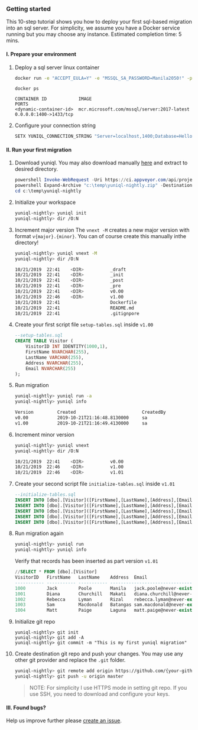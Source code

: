 ### Getting started

This 10-step tutorial shows you how to deploy your first sql-based migration into an sql server. For simplicity, we assume you have a Docker service running but you may choose any instance. Estimated completion time: 5 mins.

#### I. Prepare your environment

1. Deploy a sql server linux container

	```bash
	docker run -e "ACCEPT_EULA=Y" -e "MSSQL_SA_PASSWORD=Manila2050!" -p 1400:1433 -d mcr.microsoft.com/mssql/server:2017-latest
	```
	```
	docker ps

	CONTAINER ID            IMAGE                                        PORTS                 
	<dynamic-container-id>  mcr.microsoft.com/mssql/server:2017-latest   0.0.0.0:1400->1433/tcp
	```

2. Configure your connection string

	```bash
	SETX YUNIQL_CONNECTION_STRING "Server=localhost,1400;Database=HelloYuniqlDb;User Id=SA;Password=Manila2050!" 
	```

#### II. Run your first migration

1. Download yuniql. You may also download manually [here](https://ci.appveyor.com/api/projects/rdagumampan/yuniql/artifacts/yuniql-nightly.zip) and extract to desired directory.

	```powershell
	powershell Invoke-WebRequest -Uri https://ci.appveyor.com/api/projects/rdagumampan/yuniql/artifacts/yuniql-nightly.zip -OutFile  "c:\temp\yuniql-nightly.zip"
	powershell Expand-Archive "c:\temp\yuniql-nightly.zip" -DestinationPath "c:\temp\yuniql-nightly"
	cd c:\temp\yuniql-nightly
	```

2. Initialize your workspace

	```bash
	yuniql-nightly> yuniql init
	yuniql-nightly> dir /O:N
	```

3. Increment major version
The `vnext -M` creates a new major version with format `v{major}.{minor}`. You can of course create this manually inthe directory!

	```bash
	yuniql-nightly> yuniql vnext -M
	yuniql-nightly> dir /O:N

	10/21/2019  22:41    <DIR>          _draft
	10/21/2019  22:41    <DIR>          _init
	10/21/2019  22:41    <DIR>          _post
	10/21/2019  22:41    <DIR>          _pre
	10/21/2019  22:41    <DIR>          v0.00
	10/21/2019  22:46    <DIR>          v1.00
	10/21/2019  22:41                   Dockerfile
	10/21/2019  22:41                   README.md
	10/21/2019  22:41                   .gitignpore
	```

4. Create your first script file `setup-tables.sql` inside `v1.00`

	```sql
	--setup-tables.sql
	CREATE TABLE Visitor (
		VisitorID INT IDENTITY(1000,1),
		FirstName NVARCHAR(255),
		LastName VARCHAR(255),
		Address NVARCHAR(255),
		Email NVARCHAR(255)
	);
	```

5. Run migration

	```bash
	yuniql-nightly> yuniql run -a
	yuniql-nightly> yuniql info

	Version         Created                         CreatedBy
	v0.00           2019-10-21T21:16:48.8130000     sa
	v1.00           2019-10-21T21:16:49.4130000     sa
	```

6. Increment minor version

	```bash
	yuniql-nightly> yuniql vnext
	yuniql-nightly> dir /O:N

	10/21/2019  22:41    <DIR>          v0.00
	10/21/2019  22:46    <DIR>          v1.00
	10/21/2019  22:46    <DIR>          v1.01
	```

7. Create your second script file `initialize-tables.sql` inside `v1.01`

	```sql
	--initialize-tables.sql
	INSERT INTO [dbo].[Visitor]([FirstName],[LastName],[Address],[Email])VALUES('Jack','Poole','Manila','jack.poole@never-exists.com')
	INSERT INTO [dbo].[Visitor]([FirstName],[LastName],[Address],[Email])VALUES('Diana','Churchill','Makati','diana.churchill@never-exists.com')
	INSERT INTO [dbo].[Visitor]([FirstName],[LastName],[Address],[Email])VALUES('Rebecca','Lyman','Rizal','rebecca.lyman@never-exists.com')
	INSERT INTO [dbo].[Visitor]([FirstName],[LastName],[Address],[Email])VALUES('Sam','Macdonald','Batangas','sam.macdonald@never-exists.com')
	INSERT INTO [dbo].[Visitor]([FirstName],[LastName],[Address],[Email])VALUES('Matt','Paige','Laguna','matt.paige@never-exists.com')
	```

8. Run migration again

	```bash
	yuniql-nightly> yuniql run
	yuniql-nightly> yuniql info
	```

	Verify that records has been inserted as part version `v1.01`
	```sql
	//SELECT * FROM [dbo].[Visitor]
	VisitorID   FirstName   LastName    Address  Email
	----------- ----------- ----------- ------------------------------------------
	1000        Jack        Poole       Manila   jack.poole@never-exists.com
	1001        Diana       Churchill   Makati   diana.churchill@never-exists.com
	1002        Rebecca     Lyman       Rizal    rebecca.lyman@never-exists.com
	1003        Sam         Macdonald   Batangas sam.macdonald@never-exists.com
	1004        Matt        Paige       Laguna   matt.paige@never-exists.com
	```
9. Initialize git repo

	```git
	yuniql-nightly> git init
	yuniql-nightly> git add -A
	yuniql-nightly> git commit -m "This is my first yuniql migration"
	```

10. Create destination git repo and push your changes.
You may use any other git provider and replace the `.git` folder.

	```bash
	yuniql-nightly> git remote add origin https://github.com/{your-github-account}/{your-github-database-repo}.git
	yuniql-nightly> git push -u origin master
	```
	>NOTE: For simplicity I use HTTPS mode in setting git repo. If you use SSH, you need to download and configure your keys.

#### III. Found bugs?

Help us improve further please [create an issue](https://github.com/rdagumampan/yuniql/issues/new).
